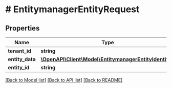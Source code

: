 # # EntitymanagerEntityRequest


## Properties 


Name | Type | Description | Notes
------------ | ------------- | ------------- | -------------
**tenant_id**| **string** |   | [optional]
**entity_data**| [**\OpenAPI\Client\Model\EntitymanagerEntityIdentifier**](EntitymanagerEntityIdentifier.md) |   | [optional]
**entity_id**| **string** |   | [optional]


[[Back to Model list]](../../README.md#models) [[Back to API list]](../../README.md#endpoints) [[Back to README]](../../README.md)

